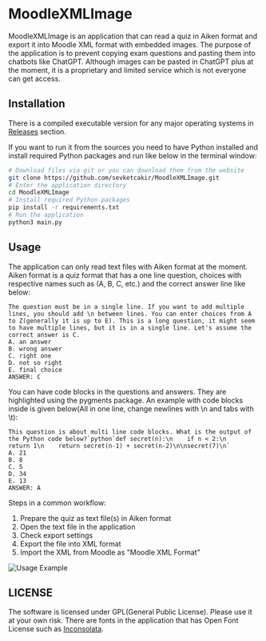 # MoodleXMLImage
MoodleXMLImage is an application that can read a quiz in Aiken format and export it into Moodle XML format with embedded images. The purpose of the application is to prevent copying exam questions and pasting them into chatbots like ChatGPT. Although images can be pasted in ChatGPT plus at the moment, it is a proprietary and limited service which is not everyone can get access.

## Installation
There is a compiled executable version for any major operating systems in [Releases](https://github.com/sevketcakir/MoodleXMLImage/releases) section.

If you want to run it from the sources you need to have Python installed and install required Python packages and run like below in the terminal window:
```bash
# Download files via git or you can download them from the website
git clone https://github.com/sevketcakir/MoodleXMLImage.git
# Enter the application directory
cd MoodleXMLImage
# Install required Python packages
pip install -r requirements.txt
# Run the application
python3 main.py
```

## Usage
The application can only read text files with Aiken format at the moment. Aiken format is a quiz format that has a one line question, choices with respective names such as (A, B, C, etc.) and the correct answer line like below:
```
The question must be in a single line. If you want to add multiple lines, you should add \n between lines. You can enter choices from A to Z(generally it is up to E). This is a long question, it might seem to have multiple lines, but it is in a single line. Let's assume the correct answer is C.
A. an answer
B. wrong answer
C. right one
D. not so right
E. final choice
ANSWER: C
```

You can have code blocks in the questions and answers. They are highlighted using the pygments package. An example with code blocks inside is given below(All in one line, change newlines with \n and tabs with \t):
```
This question is about multi line code blocks. What is the output of the Python code below?`python`def secret(n):\n    if n < 2:\n        return 1\n    return secret(n-1) + secret(n-2)\n\nsecret(7)\n`
A. 21
B. 8
C. 5
D. 34
E. 13
ANSWER: A
```

Steps in a common workflow:
1. Prepare the quiz as text file(s) in Aiken format
2. Open the text file in the application
3. Check export settings
4. Export the file into XML format
5. Import the XML from Moodle as "Moodle XML Format"

![Usage Example](images/usage.gif)


## LICENSE
The software is licensed under GPL(General Public License). Please use it at your own risk.
There are fonts in the application that has Open Font License such as [Inconsolata](https://github.com/sevketcakir/MoodleXMLImage/blob/main/fonts/Inconsolata/OFL.txt).